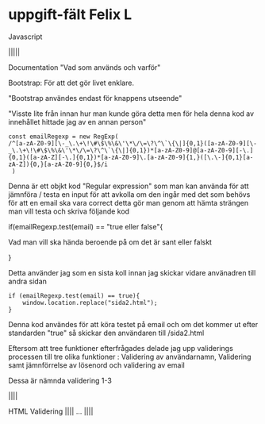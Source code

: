 # uppgift-fält Felix L

Javascript


|||||

Documentation "Vad som används och varför"

Bootstrap: För att det gör livet enklare.

"Bootstrap användes endast för knappens utseende"


"Visste lite från innan hur man kunde göra detta men för hela denna kod av innehållet hittade jag av en annan person"


    const emailRegexp = new RegExp(
    /^[a-zA-Z0-9][\-_\.\+\!\#\$\%\&\'\*\/\=\?\^\`\{\|]{0,1}([a-zA-Z0-9][\-_\.\+\!\#\$\%\&\'\*\/\=\?\^\`\{\|]{0,1})*[a-zA-Z0-9]@[a-zA-Z0-9][-\.]{0,1}([a-zA-Z][-\.]{0,1})*[a-zA-Z0-9]\.[a-zA-Z0-9]{1,}([\.\-]{0,1}[a-zA-Z]){0,}[a-zA-Z0-9]{0,}$/i
     )
  
  
  Denna är ett objkt kod  "Regular expression" som man kan använda för att jämnföra / testa en input för att avkolla om den ingår med det som behövs för att en email ska vara correct detta gör man genom att hämta strängen man vill testa och skriva följande kod
  
if(emailRegexp.test(email) == "true eller false"{

  Vad man vill ska hända beroende på om det är sant eller falskt
  
}

Detta använder jag som en sista koll innan jag skickar vidare använadren till andra sidan


    if (emailRegexp.test(email) == true){
        window.location.replace("sida2.html");
    }


Denna kod användes för att köra testet på email och om det kommer ut efter standarden "true" så skickar den användaren till /sida2.html


Eftersom att tree funktioner efterfrågades delade jag upp validerings processen till tre olika funktioner : Validering av användarnamn, Validering samt jämnförrelse av lösenord
och validering av email

Dessa är nämnda validering 1-3

||||

HTML Validering 
||||
...
||||
